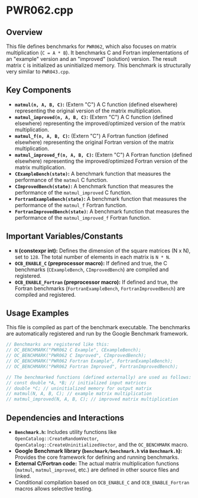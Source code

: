 # PWR062.cpp

## Overview

This file defines benchmarks for `PWR062`, which also focuses on matrix multiplication (`C = A * B`). It benchmarks C and Fortran implementations of an "example" version and an "improved" (solution) version. The result matrix `C` is initialized as uninitialized memory. This benchmark is structurally very similar to `PWR043.cpp`.

## Key Components

*   **`matmul(n, A, B, C)`:** (Extern "C") A C function (defined elsewhere) representing the original version of the matrix multiplication.
*   **`matmul_improved(n, A, B, C)`:** (Extern "C") A C function (defined elsewhere) representing the improved/optimized version of the matrix multiplication.
*   **`matmul_f(n, A, B, C)`:** (Extern "C") A Fortran function (defined elsewhere) representing the original Fortran version of the matrix multiplication.
*   **`matmul_improved_f(n, A, B, C)`:** (Extern "C") A Fortran function (defined elsewhere) representing the improved/optimized Fortran version of the matrix multiplication.
*   **`CExampleBench(state)`:** A benchmark function that measures the performance of the `matmul` C function.
*   **`CImprovedBench(state)`:** A benchmark function that measures the performance of the `matmul_improved` C function.
*   **`FortranExampleBench(state)`:** A benchmark function that measures the performance of the `matmul_f` Fortran function.
*   **`FortranImprovedBench(state)`:** A benchmark function that measures the performance of the `matmul_improved_f` Fortran function.

## Important Variables/Constants

*   **`N` (constexpr int):** Defines the dimension of the square matrices (N x N), set to `128`. The total number of elements in each matrix is `N * N`.
*   **`OCB_ENABLE_C` (preprocessor macro):** If defined and true, the C benchmarks (`CExampleBench`, `CImprovedBench`) are compiled and registered.
*   **`OCB_ENABLE_Fortran` (preprocessor macro):** If defined and true, the Fortran benchmarks (`FortranExampleBench`, `FortranImprovedBench`) are compiled and registered.

## Usage Examples

This file is compiled as part of the benchmark executable. The benchmarks are automatically registered and run by the Google Benchmark framework.

```cpp
// Benchmarks are registered like this:
// OC_BENCHMARK("PWR062 C Example", CExampleBench);
// OC_BENCHMARK("PWR062 C Improved", CImprovedBench);
// OC_BENCHMARK("PWR062 Fortran Example", FortranExampleBench);
// OC_BENCHMARK("PWR062 Fortran Improved", FortranImprovedBench);

// The benchmarked functions (defined externally) are used as follows:
// const double *A, *B; // initialized input matrices
// double *C; // uninitialized memory for output matrix
// matmul(N, A, B, C); // example matrix multiplication
// matmul_improved(N, A, B, C); // improved matrix multiplication
```

## Dependencies and Interactions

*   **`Benchmark.h`:** Includes utility functions like `OpenCatalog::CreateRandomVector`, `OpenCatalog::CreateUninitializedVector`, and the `OC_BENCHMARK` macro.
*   **Google Benchmark library (`benchmark/benchmark.h` via `Benchmark.h`):** Provides the core framework for defining and running benchmarks.
*   **External C/Fortran code:** The actual matrix multiplication functions (`matmul`, `matmul_improved`, etc.) are defined in other source files and linked.
*   Conditional compilation based on `OCB_ENABLE_C` and `OCB_ENABLE_Fortran` macros allows selective testing.
```
